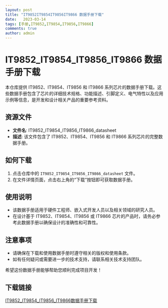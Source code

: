 ```yaml
---
layout: post
title: "IT9852IT9854IT9856IT9866 数据手册下载"
date:   2023-03-14
tags: [手册,IT9852,IT9854,IT9856,IT9866]
comments: true
author: admin
---
```

# IT9852_IT9854_IT9856_IT9866 数据手册下载

本仓库提供 IT9852、IT9854、IT9856 和 IT9866 系列芯片的数据手册下载。这些数据手册包含了芯片的详细技术规格、功能描述、引脚定义、电气特性以及应用示例等信息，是开发和设计相关产品的重要参考资料。

## 资源文件

- **文件名**: IT9852_IT9854_IT9856_IT9866_datasheet
- **描述**: 该文件包含了 IT9852、IT9854、IT9856 和 IT9866 系列芯片的完整数据手册。

## 如何下载

1. 点击仓库中的 `IT9852_IT9854_IT9856_IT9866_datasheet` 文件。
2. 在文件详情页面，点击右上角的“下载”按钮即可获取数据手册。

## 使用说明

- 该数据手册适用于硬件工程师、嵌入式开发人员以及相关领域的研究人员。
- 在设计基于 IT9852、IT9854、IT9856 或 IT9866 芯片的产品时，请务必参考此数据手册以确保设计的准确性和可靠性。

## 注意事项

- 请确保在下载和使用数据手册时遵守相关的版权和使用条款。
- 如有任何疑问或需要进一步的技术支持，请联系相关技术支持团队。

希望这份数据手册能够帮助您顺利完成项目开发！

## 下载链接

[IT9852_IT9854_IT9856_IT9866数据手册下载](https://pan.quark.cn/s/aafcd915fe96)